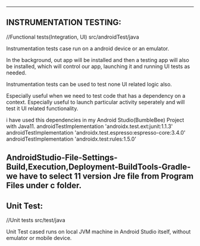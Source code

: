 ------------------------------------------------------------
INSTRUMENTATION TESTING:
------------------------------------------------------------
//Functional tests(Integration, UI)
src/androidTest/java

Instrumentation tests case run on a android device or an emulator.

In the background, out app will be installed and then a testing app will also be installed,
which will control our app, launching it and running UI tests as needed.

Instrumentation tests can be used to test none UI related logic also.

Especially useful when we need to test code that has a dependency on a context.
Especially useful to launch particular activity seperately and will test it UI related functionality.

i have used this dependencies in my Android Studio(BumbleBee) Project with Java11.
androidTestImplementation 'androidx.test.ext:junit:1.1.3'
androidTestImplementation 'androidx.test.espresso:espresso-core:3.4.0'
androidTestImplementation 'androidx.test:rules:1.5.0'

AndroidStudio-File-Settings-Build,Execution,Deployment-BuildTools-Gradle-we have to select 11 version Jre file from Program Files under c folder.
------------------------------------------------------------
Unit Test:
------------------------------------------------------------
//Unit tests
src/test/java

Unit Test cased runs on local JVM machine in Android Studio itself, without emulator or mobile device.
